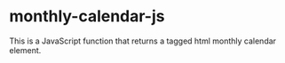 # monthly-calendar-js
This is a JavaScript function that returns a tagged html monthly calendar element.
